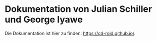 # Dokumentation von Julian Schiller und George Iyawe

Die Dokumentation ist hier zu finden: https://cd-roid.github.io/.
